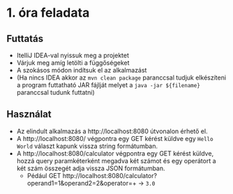 # 1. óra feladata

## Futtatás
- ItelliJ IDEA-val nyissuk meg a projektet
- Várjuk meg amíg letölti a függőségeket
- A szokásos módon indítsuk el az alkalmazást
- (Ha nincs IDEA akkor az `mvn clean package` paranccsal tudjuk elkészíteni a program futtatható JAR fájlját melyet a `java -jar ${filename}` paranccsal tudunk futtatni)

## Használat
- Az elindult alkalmazás a http://localhost:8080 útvonalon érhető el.
- A http://localhost:8080/ végpontra egy GET kérést küldve egy `Hello World` választ kapunk vissza string formátumban.
- A http://localhost:8080/calculator végpontra egy GET kérést küldve, hozzá query paramkéterként megadva két számot és egy operátort a két szám összegét adja vissza JSON formátumban.
  - Pédául GET http://localhost:8080/calculator?operand1=1&operand2=2&operator=+  ->  `3.0`
	
